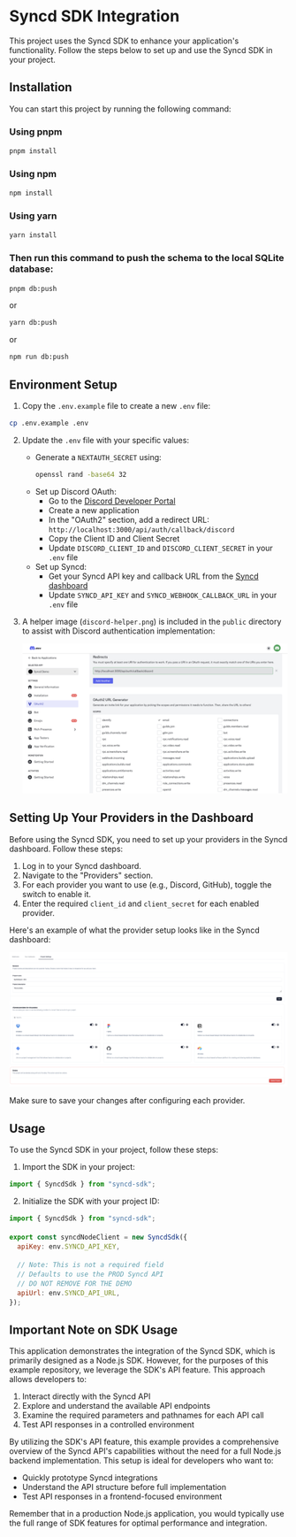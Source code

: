# Syncd SDK Integration

This project uses the Syncd SDK to enhance your application's functionality. Follow the steps below to set up and use the Syncd SDK in your project.

## Installation

You can start this project by running the following command:

### Using pnpm

```bash
pnpm install
```

### Using npm

```bash
npm install
```

### Using yarn

```bash
yarn install
```

### Then run this command to push the schema to the local SQLite database:

```bash
pnpm db:push
```

or

```bash
yarn db:push
```

or

```bash
npm run db:push
```

## Environment Setup

1. Copy the `.env.example` file to create a new `.env` file:

```bash
cp .env.example .env
```

2. Update the `.env` file with your specific values:

   - Generate a `NEXTAUTH_SECRET` using:
     ```bash
     openssl rand -base64 32
     ```
   - Set up Discord OAuth:
     - Go to the [Discord Developer Portal](https://discord.com/developers/applications/)
     - Create a new application
     - In the "OAuth2" section, add a redirect URL: `http://localhost:3000/api/auth/callback/discord`
     - Copy the Client ID and Client Secret
     - Update `DISCORD_CLIENT_ID` and `DISCORD_CLIENT_SECRET` in your `.env` file
   - Set up Syncd:
     - Get your Syncd API key and callback URL from the [Syncd dashboard](https://syncd-www-dev.vercel.app/dashboard/projects/<project-id>/project-settings)
     - Update `SYNCD_API_KEY` and `SYNCD_WEBHOOK_CALLBACK_URL` in your `.env` file

3. A helper image (`discord-helper.png`) is included in the `public` directory to assist with Discord authentication implementation:

   ![Discord Authentication Helper](public/discord-helper.png)

## Setting Up Your Providers in the Dashboard

Before using the Syncd SDK, you need to set up your providers in the Syncd dashboard. Follow these steps:

1. Log in to your Syncd dashboard.
2. Navigate to the "Providers" section.
3. For each provider you want to use (e.g., Discord, GitHub), toggle the switch to enable it.
4. Enter the required `client_id` and `client_secret` for each enabled provider.

Here's an example of what the provider setup looks like in the Syncd dashboard:

![Syncd Dashboard Project Settings](public/syncd-dashboard-project.png)

Make sure to save your changes after configuring each provider.

## Usage

To use the Syncd SDK in your project, follow these steps:

1. Import the SDK in your project:

```javascript
import { SyncdSdk } from "syncd-sdk";
```

2. Initialize the SDK with your project ID:

```javascript
import { SyncdSdk } from "syncd-sdk";

export const syncdNodeClient = new SyncdSdk({
  apiKey: env.SYNCD_API_KEY,

  // Note: This is not a required field
  // Defaults to use the PROD Syncd API
  // DO NOT REMOVE FOR THE DEMO
  apiUrl: env.SYNCD_API_URL,
});
```

## Important Note on SDK Usage

This application demonstrates the integration of the Syncd SDK, which is primarily designed as a Node.js SDK. However, for the purposes of this example repository, we leverage the SDK's API feature. This approach allows developers to:

1. Interact directly with the Syncd API
2. Explore and understand the available API endpoints
3. Examine the required parameters and pathnames for each API call
4. Test API responses in a controlled environment

By utilizing the SDK's API feature, this example provides a comprehensive overview of the Syncd API's capabilities without the need for a full Node.js backend implementation. This setup is ideal for developers who want to:

- Quickly prototype Syncd integrations
- Understand the API structure before full implementation
- Test API responses in a frontend-focused environment

Remember that in a production Node.js application, you would typically use the full range of SDK features for optimal performance and integration.
